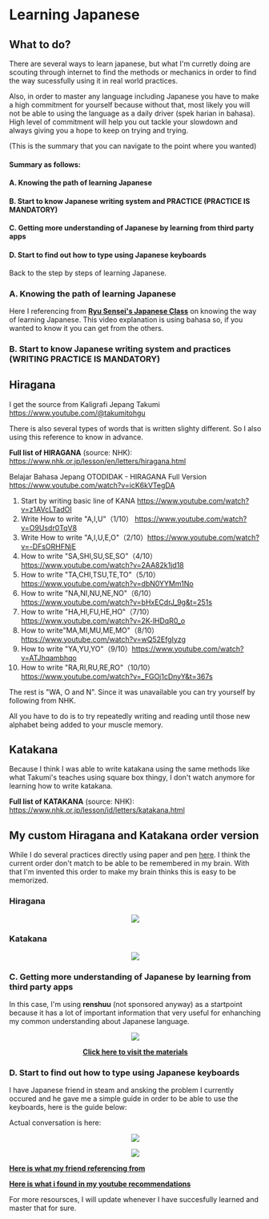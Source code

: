 # Learning Japanese
## What to do?

There are several ways to learn japanese, but what I'm curretly doing are scouting through internet to find the methods or mechanics in order to find the way sucessfully using it in real world practices.

Also, in order to master any language including Japanese you have to make a high commitment for yourself because without that, most likely you will not be able to using the language as a daily driver (spek harian in bahasa). High level of commitment will help you out tackle your slowdown and always giving you a hope to keep on trying and trying.

(This is the summary that you can navigate to the point where you wanted)

#### Summary as follows:
#### A. Knowing the path of learning Japanese
#### B. Start to know Japanese writing system and PRACTICE (PRACTICE IS MANDATORY)
#### C. Getting more understanding of Japanese by learning from third party apps
#### D. Start to find out how to type using Japanese keyboards

Back to the step by steps of learning Japanese.

### A. Knowing the path of learning Japanese
Here I referencing from <a href="https://www.youtube.com/watch?v=Xt8rQ9niik4"><b>
Ryu Sensei's Japanese Class</a></b> on knowing the way of learning Japanese. This video explanation is using bahasa so, if you wanted to know it you can get from the others. 

### B. Start to know Japanese writing system and practices (WRITING PRACTICE IS MANDATORY)

## Hiragana

I get the source from Kaligrafi Jepang Takumi https://www.youtube.com/@takumitohgu

There is also several types of words that is written slighty different. So I also using this 
reference to know in advance.

**Full list of HIRAGANA** (source: NHK): https://www.nhk.or.jp/lesson/en/letters/hiragana.html

Belajar Bahasa Jepang OTODIDAK - HIRAGANA Full Version https://www.youtube.com/watch?v=icK6kVTegDA

1. Start by writing basic line of KANA https://www.youtube.com/watch?v=z1AVcLTadOI
2. Write How to write "A,I,U"（1/10） https://www.youtube.com/watch?v=O9Usdr0TqV8
3. Write How to write "A,I,U,E,O"（2/10）https://www.youtube.com/watch?v=-DFsORHFNjE
4. How to write "SA,SHI,SU,SE,SO"（4/10） https://www.youtube.com/watch?v=2AA82k1jd18
5. How to write "TA,CHI,TSU,TE,TO"（5/10）https://www.youtube.com/watch?v=dbN0YYMm1No
6. How to write "NA,NI,NU,NE,NO"（6/10）https://www.youtube.com/watch?v=bHxECdrJ_9g&t=251s
7. How to write "HA,HI,FU,HE,HO"（7/10）https://www.youtube.com/watch?v=2K-lHDqR0_o
8. How to write"MA,MI,MU,ME,MO"（8/10）https://www.youtube.com/watch?v=wQ52EfgIyzg
9. How to write "YA,YU,YO"（9/10）https://www.youtube.com/watch?v=ATJhqambhqo
10. How to write "RA,RI,RU,RE,RO"（10/10）https://www.youtube.com/watch?v=_FGOj1cDnyY&t=367s

The rest is "WA, O and N". Since it was unavailable you can try yourself by following from NHK.

All you have to do is to try repeatedly writing and reading until those new alphabet being added to your muscle memory.

## Katakana

Because I think I was able to write katakana using the same methods like what Takumi's teaches using square box thingy, I don't watch anymore for learning how to write katakana.

**Full list of KATAKANA** (source: NHK): https://www.nhk.or.jp/lesson/id/letters/katakana.html

## My custom Hiragana and Katakana order version

While I do several practices directly using paper and pen <a href="/Japanese/histories/writing/">here</a>. I think the current order don't match to be able to be remembered in my brain. With that I'm invented this order to make my brain thinks this is easy to be memorized.

### Hiragana

<p align="center"><img src="/Japanese/histories/writing/katakana/Japanese learning logs_10.jpg"></p>

### Katakana

<p align="center"><img src="/Japanese/histories/writing/katakana/Japanese learning logs_11.jpg"></p>

### C. Getting more understanding of Japanese by learning from third party apps

In this case, I'm using **renshuu** (not sponsored anyway) as a startpoint because it has a lot of important information that very useful for enhanching my common understanding about Japanese language.

<p align="center"><img src="/image-files/renshuu-resources.png"></p>
<p align="center"><a href="https://www.renshuu.org/index.php?page=quiz/fundamentals"><b>Click here to visit the materials</b></a></p>

### D. Start to find out how to type using Japanese keyboards

I have Japanese friend in steam and ansking the problem I currently occured and he gave me a simple guide in order to be able to use the keyboards, here is the guide below:

Actual conversation is here:

<p align="center"><img src="/image-files/qna-japanese_keyboards-1.png"></p>
<p align="center"><img src="/image-files/qna-japanese_keyboards-2.png"></p>

<a href="https://www.youtube.com/watch?v=eYZYQLlucqw"><b>Here is what my friend referencing from</b></a>

<a href="https://youtu.be/iL6zMD6QMuU?si=GhH7Xyn5p1z9jxdz"><b>Here is what i found in my youtube recommendations</b></a>


For more resoursces, I will update whenever I have succesfully learned and master that for sure.
